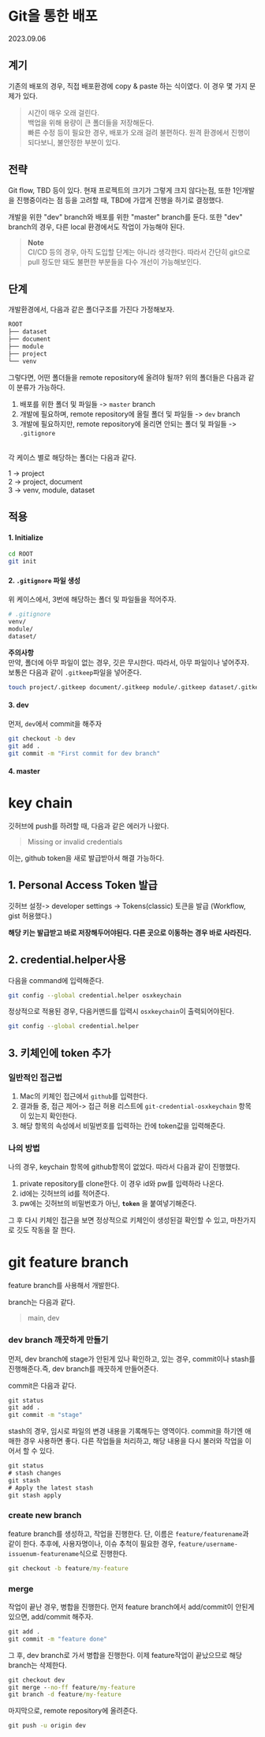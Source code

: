 # Git을 통한 배포

2023.09.06

## 계기

기존의 배포의 경우, 직접 배포환경에 copy & paste 하는 식이였다.
이 경우 몇 가지 문제가 있다.

> 시간이 매우 오래 걸린다. <br/>
> 백업을 위해 용량이 큰 폴더들을 저장해둔다. <br/>
> 빠른 수정 등이 필요한 경우, 배포가 오래 걸려 불편하다.
> 원격 환경에서 진행이 되다보니, 불안정한 부분이 있다.

## 전략

Git flow, TBD 등이 있다. 현재 프로젝트의 크기가 그렇게 크지 않다는점, 또한 1인개발을 진행중이라는 점 등을 고려할 때, TBD에 가깝게 진행을 하기로 결정했다.

개발을 위한 "dev" branch와 배포를 위한 "master" branch를 둔다.
또한 "dev" branch의 경우, 다른 local 환경에서도 작업이 가능해야 된다.

> **Note** </br>
> CI/CD 등의 경우, 아직 도입할 단계는 아니라 생각한다. 따라서 간단히 git으로 pull 정도만 돼도 불편한 부분들을 다수 개선이 가능해보인다.

## 단계

개발환경에서, 다음과 같은 폴더구조를 가진다 가정해보자.

```bash
ROOT
├── dataset
├── document
├── module
├── project
└── venv
```

그렇다면, 어떤 폴더들을 remote repository에 올려야 될까?
위의 폴더들은 다음과 같이 분류가 가능하다.

1. 배포를 위한 폴더 및 파일들 -> `master` branch
2. 개발에 필요하며, remote repository에 올릴 폴더 및 파일들 -> `dev` branch
3. 개발에 필요하지만, remote repository에 올리면 안되는 폴더 및 파일들 -> `.gitignore`

</br>
각 케이스 별로 해당하는 폴더는 다음과 같다.  
  
1 -> project  
2 -> project, document  
3 -> venv, module, dataset

## 적용

#### 1. Initialize

```bash
cd ROOT
git init
```

#### 2. `.gitignore` 파일 생성

위 케이스에서, 3번에 해당하는 폴더 및 파일들을 적어주자.

```bash
# .gitignore
venv/
module/
dataset/
```

**주의사항**  
만약, 폴더에 아무 파일이 없는 경우, 깃은 무시한다.
따라서, 아무 파일이나 넣어주자. 보통은 다음과 같이 `.gitkeep`파일을 넣어준다.

```bash
touch project/.gitkeep document/.gitkeep module/.gitkeep dataset/.gitkeep  dataset/.gitkeep
```

#### 3. dev

먼저, `dev`에서 commit을 해주자

```bash
git checkout -b dev
git add .
git commit -m "First commit for dev branch"
```

#### 4. master

# key chain

깃허브에 push를 하려할 때, 다음과 같은 에러가 나왔다.

> Missing or invalid credentials

이는, github token을 새로 발급받아서 해결 가능하다.

## 1. Personal Access Token 발급

깃허브 설정-> developer settings -> Tokens(classic)
토큰을 발급
(Workflow, gist 허용했다.)

**해당 키는 발급받고 바로 저장해두어야된다. 다른 곳으로 이동하는 경우 바로 사라진다.**

## 2. credential.helper사용

다음을 command에 입력해준다.

```zsh
git config --global credential.helper osxkeychain
```

정상적으로 적용된 경우, 다음커맨드를 입력시 `osxkeychain`이 출력되어야된다.

```zsh
git config --global credential.helper
```

## 3. 키체인에 token 추가

### 일반적인 접근법

1. Mac의 키체인 접근에서 `github`를 입력한다.
2. 결과들 중, 접근 제어-> 접근 허용 리스트에 `git-credential-osxkeychain` 항목이 있는지 확인한다.
3. 해당 항목의 속성에서 비밀번호를 입력하는 칸에 token값을 입력해준다.

### 나의 방법

나의 경우, keychain 항목에 github항목이 없었다. 따라서 다음과 같이 진행했다.

1. private repository를 clone한다. 이 경우 id와 pw를 입력하라 나온다.
2. id에는 깃허브의 id를 적어준다.
3. pw에는 깃허브의 비밀번호가 아닌, **`token`** 을 붙여넣기해준다.

그 후 다시 키체인 접근을 보면 정상적으로 키체인이 생성된걸 확인할 수 있고, 마찬가지로 깃도 작동을 잘 한다.

# git feature branch

feature branch를 사용해서 개발한다.

branch는 다음과 같다.

> main, dev

### dev branch 깨끗하게 만들기

먼저, dev branch에 stage가 안된게 있나 확인하고, 있는 경우, commit이나 stash를 진행해준다.즉, dev branch를 깨끗하게 만들어준다.

commit은 다음과 같다.

```cmd
git status
git add .
git commit -m "stage"
```

stash의 경우, 임시로 파일의 변경 내용을 기록해두는 영역이다. commit을 하기엔 애매한 경우 사용하면 좋다.
다른 작업들을 처리하고, 해당 내용을 다시 불러와 작업을 이어서 할 수 있다.

```cmd
git status
# stash changes
git stash
# Apply the latest stash
git stash apply
```

### create new branch

feature branch를 생성하고, 작업을 진행한다. 단, 이름은 `feature/featurename`과 같이 한다.
추후에, 사용자명이나, 이슈 추척이 필요한 경우, `feature/username-issuenum-featurename`식으로 진행한다.

```cmd
git checkout -b feature/my-feature
```

### merge

작업이 끝난 경우, 병합을 진행한다. 먼저 feature branch에서 add/commit이 안된게 있으면, add/commit 해주자.

```cmd
git add .
git commit -m "feature done"
```

그 후, dev branch로 가서 병합을 진행한다. 이제 feature작업이 끝났으므로 해당 branch는 삭제한다.

```cmd
git checkout dev
git merge --no-ff feature/my-feature
git branch -d feature/my-feature
```

마지막으로, remote repository에 올려준다.

```cmd
git push -u origin dev
```
